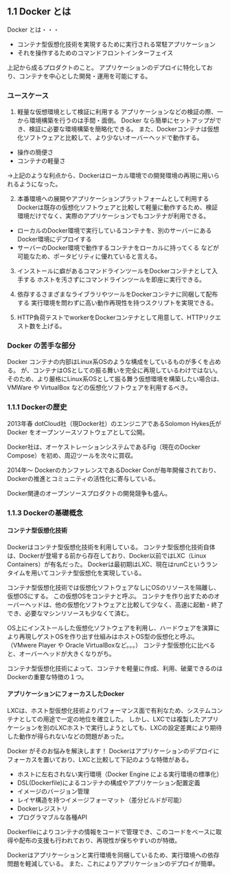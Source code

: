 ## 1.1 Docker とは
Docker とは・・・

- コンテナ型仮想化技術を実現するために実行される常駐アプリケーション
- それを操作するためのコマンドフロントインターフェイス

上記から成るプロダクトのこと。
アプリケーションのデプロイに特化しており、コンテナを中心とした開発・運用を可能にする。

### ユースケース
1. 軽量な仮想環境として検証に利用する
アプリケーションなどの検証の際、一から環境構築を行うのは手間・面倒。
Docker なら簡単にセットアップができ、検証に必要な環境構築を簡略化できる。
また、Dockerコンテナは仮想化ソフトウェアと比較して、より少ないオーバーヘッドで動作する。

- 操作の簡便さ
- コンテナの軽量さ

→上記のような利点から、Dockerはローカル環境での開発環境の再現に用いられるようになった。

2. 本番環境への展開やアプリケーションプラットフォームとして利用する
Dockerは既存の仮想化ソフトウェアと比較して軽量に動作するため、検証環境だけでなく、実際のアプリケーションでもコンテナが利用できる。

- ローカルのDocker環境で実行しているコンテナを、別のサーバーにあるDocker環境にデプロイする
- サーバーのDocker環境で動作するコンテナをローカルに持ってくる
などが可能なため、ポータビリティに優れていると言える。

3. インストールに癖があるコマンドラインツールをDockerコンテナとして入手する
ホストを汚さずにコマンドラインツールを即座に実行できる。

4. 依存するさまざまなライブラリやツールをDockerコンテナに同梱して配布する
実行環境を問わずに高い動作再現性を持つスクリプトを実現できる。

5. HTTP負荷テストでworkerをDockerコンテナとして用意して、HTTPリクエスト数を上げる。

### Docker の苦手な部分
Docker コンテナの内部はLinux系OSのような構成をしているものが多くを占める。
が、コンテナはOSとしての振る舞いを完全に再現しているわけではない。
そのため、より厳格にLinux系OSとして振る舞う仮想環境を構築したい場合は、VMWare や VirtualBox などの仮想化ソフトウェアを利用するべき。

### 1.1.1 Dockerの歴史
2013年春
dotCloud社（現Docker社）のエンジニアであるSolomon Hykes氏がDocker をオープンソースソフトウェアとして公開。

Docker社は、オーケストレーションシステムであるFig（現在のDocker Compose）を初め、周辺ツールを次々に買収。

2014年〜
DockerのカンファレンスであるDocker Conが毎年開催されており、Dockerの推進とコミュニティの活性化に寄与している。

Docker関連のオープンソースプロダクトの開発競争も盛ん。

### 1.1.3 Dockerの基礎概念
#### コンテナ型仮想化技術
Dockerはコンテナ型仮想化技術を利用している。
コンテナ型仮想化技術自体は、Dockerが登場する前から存在しており、Docker以前ではLXC（Linux Containers）が有名だった。
Dockerは最初期はLXC、現在はrunCというランタイムを用いてコンテナ型仮想化を実現している。

コンテナ型仮想化技術では仮想化ソフトウェアなしにOSのリソースを隔離し、仮想OSにする。
この仮想OSをコンテナと呼ぶ。
コンテナを作り出すためのオーバーヘッドは、他の仮想化ソフトウェアと比較して少なく、高速に起動・終了でき、必要なマシンリソースも少なくて済む。

OS上にインストールした仮想化ソフトウェアを利用し、ハードウェアを演算により再現しゲストOSを作り出す仕組みはホストOS型の仮想化と呼ぶ。
（VMwere Player や Oracle VirtualBoxなど。。。）
コンテナ型仮想化に比べると、オーバーヘッドが大きくなりがち。

コンテナ型仮想化技術によって、コンテナを軽量に作成、利用、破棄できるのはDockerの重要な特徴の１つ。

#### アプリケーションにフォーカスしたDocker
LXCは、ホスト型仮想化技術よりパフォーマンス面で有利なため、システムコンテナとしての用途で一定の地位を確立した。
しかし、LXCでは複製したアプリケーションを別のLXCホストで実行しようとしても、LXCの設定差異により期待した動作が得られないなどの問題があった。

Docker がそのお悩みを解決します！
Dockerはアプリケーションのデプロイにフォーカスを置いており、LXCと比較して下記のような特徴がある。

- ホストに左右されない実行環境（Docker Engine による実行環境の標準化）
- DSL(Dockerfile)によるコンテナの構成やアプリケーション配置定義
- イメージのバージョン管理
- レイヤ構造を持つイメージフォーマット（差分ビルドが可能）
- Dockerレジストリ
- プログラマブルな各種API

Dockerfileによりコンテナの情報をコードで管理でき、このコードをベースに取得や配布の支援も行われており、再現性が保ちやすいのが特徴。

Dockerはアプリケーションと実行環境を同梱しているため、実行環境への依存問題を軽減している。
また、これによりアプリケーションのデプロイが簡単。
